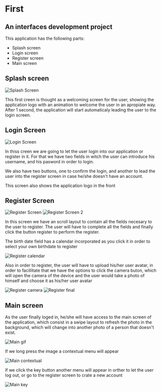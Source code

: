 # First 
## An interfaces development project

This application has the following parts:
* Splash screen
* Login screen
* Register screen
* Main screen
  
## Splash screen


![Splash Screen](./img/giphy.gif)

This first creen is thought as a welcoming screen for the user, showing the application logo with an animation to welcome the user in an apropiate way. After 1 second, the application will start automaticaly leading the user to the login screen.

## Login Screen 

![Login Screen](./img/login_screen.png)

In thiss creen we are going to let the user login into our application or register in it. For that we have two fields in witch the user can introduce his username, and his pasword in order to login.

We also have two buttons, one to confirm the login, and another to lead the user into the register screen in case he/she doesn't have an account.

This screen also shows the application logo in the front

## Register Screen 

![Register Screen](./img/register1.png) ![Register Screen 2](./img/register2.png)

In this screen we have an scroll layout to contain all the fields necesary to the user to register. The user will have to complete all the fields and finally click the button register to perform the register.

The birth date field has a calendar incorporated as you click it in order to select your own birthdate to register

![Register calendar](./img/register_calendar.png)

Also in order to register, the user will have to upload his/her user avatar, in order to facillitate that we have the options to click the camera buton, which will open the camera of the device and the user would take a photo of himself and choose it as his/her user avatar

![Register camera](./img/register_camera.png) ![Register final](./img/register_final.png)

## Main screen

As the user finally loged in, he/she will have access to the main screen of the application, which consist in a swipe layout to refresh the photo in the background, which will change into another photo of a person that doesn't exist.

![Main gif](./img/main.gif)

If we long press the image a contextual menu will appear

![Main contextual](./img/main_menu1.png)

If we click the key button another menu will appear in orther to let the user log out, or go to the register screen to crate a new account

![Main key](./img/main_menu_register.png)